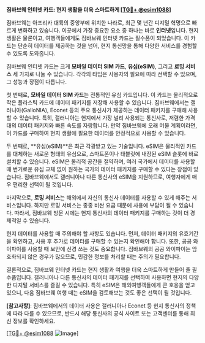 **짐바브웨 인터넷 카드: 현지 생활을 더욱 스마트하게 [[TG💪+ @esim1088](https://t.me/s/esim1088)]**

짐바브웨는 아프리카 대륙의 중앙부에 위치한 나라로, 최근 몇 년간 디지털 혁명으로 빠르게 변화하고 있습니다. 이곳에서 가장 중요한 요소 중 하나는 바로 **인터넷**입니다. 현지 생활은 물론이고, 여행객들에게도 짐바브웨 인터넷 카드는 필수품이 되었습니다. 이 카드는 단순히 데이터를 제공하는 것을 넘어, 현지 통신망을 통해 다양한 서비스를 경험할 수 있도록 도와줍니다.

짐바브웨 인터넷 카드는 크게 **모바일 데이터 SIM 카드**, **유심(eSIM)**, 그리고 **로밍 서비스** 세 가지로 나눌 수 있습니다. 각각의 타입은 사용자의 필요에 따라 선택할 수 있으며, 그 성능과 장점이 다릅니다.

첫 번째로, **모바일 데이터 SIM 카드**는 전통적인 유심 카드입니다. 이 카드는 물리적으로 작은 플라스틱 카드에 데이터 패키지를 저장해 사용할 수 있습니다. 짐바브웨에서는 갤러니아(GalloNIA), Econet 등의 주요 통신사가 제공하는 데이터 패키지를 구매해 사용할 수 있습니다. 특히, 갤러니아는 현지에서 가장 널리 사용되는 통신사로, 저렴한 가격대의 데이터 패키지와 빠른 속도를 자랑합니다. 만약 짐바브웨에 오래 머물 계획이라면, 이 카드를 구매하여 현지 생활에 필요한 데이터를 안정적으로 사용할 수 있습니다.

두 번째로, **유심(eSIM)**은 최근 각광받고 있는 기술입니다. eSIM은 물리적인 카드를 대체하는 새로운 형태의 유심으로, 스마트폰이나 태블릿에 내장된 eSIM 슬롯에 바로 설치할 수 있습니다. eSIM은 물리적 공간을 절약하며, 여러 국가에서 데이터를 사용할 때 번거로운 유심 교체 없이 원하는 국가의 데이터 패키지를 구매할 수 있다는 장점이 있습니다. 짐바브웨에서도 갤러니아나 다른 통신사의 eSIM을 지원하므로, 여행자에게 매우 편리한 선택이 될 것입니다.

마지막으로, **로밍 서비스**는 해외에서 자신의 통신사 데이터를 사용할 수 있게 해주는 서비스입니다. 하지만 로밍 서비스는 종종 비싼 요금 때문에 사용에 부담이 될 수 있습니다. 따라서, 짐바브웨 방문 시에는 현지 통신사의 데이터 패키지를 구매하는 것이 더 경제적일 수 있습니다.

현지 데이터를 사용할 때 주의해야 할 사항도 있습니다. 먼저, 데이터 패키지의 유효기간을 확인하고, 사용 후 추가로 데이터를 구매할 수 있는지 확인해야 합니다. 또한, 공공 와이파이를 사용할 때 보안에 신경 쓰는 것도 중요합니다. 짐바브웨의 공공 와이파이는 암호화되지 않은 경우가 많으므로, 민감한 정보를 처리할 때는 주의가 필요합니다.

결론적으로, 짐바브웨 인터넷 카드는 현지 생활과 여행을 더욱 스마트하게 만들어 줄 필수품입니다. 갤러니아나 다른 통신사의 데이터 패키지를 선택하여 사용하면 현지의 다양한 디지털 서비스를 즐길 수 있습니다. 특히 eSIM은 해외여행객들에게 큰 호응을 얻고 있으니, 다음 짐바브웨 여행 때는 eSIM을 검토해보는 것도 좋은 선택이 될 것입니다.

**[참고사항]**: 짐바브웨에서의 데이터 사용은 갤러니아나 Econet 등 현지 통신사의 정책에 따라 다를 수 있으므로, 반드시 해당 통신사의 공식 사이트 또는 고객센터를 통해 최신 정보를 확인하세요. 

[[TG💪+ @esim1088](https://t.me/s/esim1088) ![Image](https://i.postimg.cc/Y0z9fWf4/image.png)]